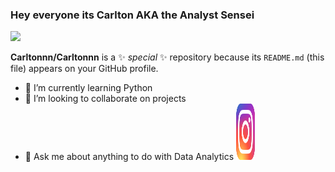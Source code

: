 ### Hey everyone its Carlton AKA the Analyst Sensei

<img src="https://res.cloudinary.com/dg5ir1kvd/image/fetch/f_auto,fl_advanced_resize%2Cc_fill%2Cg_auto%2Cw_2048%2Ch_709/https://www.ccu.edu/_files/images/cags/programs/data-analytics-degree.jpg%3Fv%3D1706743102289">

**Carltonnn/Carltonnn** is a ✨ _special_ ✨ repository because its `README.md` (this file) appears on your GitHub profile.
- 🌱 I’m currently learning Python
- 👯 I’m looking to collaborate on projects
- 💬 Ask me about anything to do with Data Analytics 
<a href="https://www.instagram.com/kztakeriskk_/"><img src= "https://raw.githubusercontent.com/tandpfun/skill-icons/de91fca307a83d75fc5b1f6ce24540454acead41/icons/Instagram.svg" width="30" height="90"></a>
